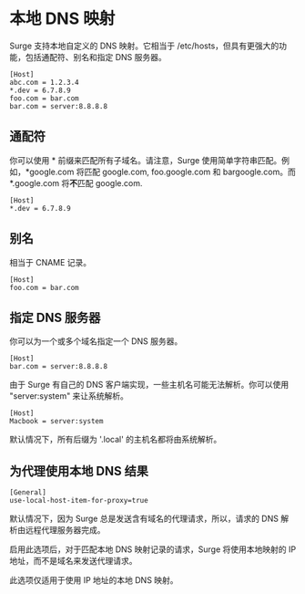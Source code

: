 # 本地 DNS 映射

Surge 支持本地自定义的 DNS 映射。它相当于 /etc/hosts，但具有更强大的功能，包括通配符、别名和指定 DNS 服务器。

```
[Host]
abc.com = 1.2.3.4
*.dev = 6.7.8.9
foo.com = bar.com
bar.com = server:8.8.8.8
```

## 通配符

你可以使用 \* 前缀来匹配所有子域名。请注意，Surge 使用简单字符串匹配。例如，\*google.com 将匹配 google.com, foo.google.com 和 bargoogle.com。而 \*.google.com 将**不**匹配 google.com.

```
[Host]
*.dev = 6.7.8.9
```

## 别名

相当于 CNAME 记录。

```
[Host]
foo.com = bar.com
```

## 指定 DNS 服务器

你可以为一个或多个域名指定一个 DNS 服务器。

```
[Host]
bar.com = server:8.8.8.8
```

由于 Surge 有自己的 DNS 客户端实现，一些主机名可能无法解析。你可以使用 "server:system" 来让系统解析。

```
[Host]
Macbook = server:system
```

默认情况下，所有后缀为 '.local' 的主机名都将由系统解析。

## 为代理使用本地 DNS 结果


```
[General]
use-local-host-item-for-proxy=true
```

默认情况下，因为 Surge 总是发送含有域名的代理请求，所以，请求的 DNS 解析由远程代理服务器完成。

启用此选项后，对于匹配本地 DNS 映射记录的请求，Surge 将使用本地映射的 IP 地址，而不是域名来发送代理请求。

此选项仅适用于使用 IP 地址的本地 DNS 映射。